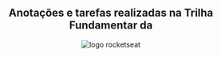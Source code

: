 <h2 align="center">Anotações e tarefas realizadas na Trilha Fundamentar da</h2>
<div align="center">
    <img align="center" src="https://www.rocketseat.com.br/assets/logos/rocketseat.svg" alt="logo rocketseat">
</div>